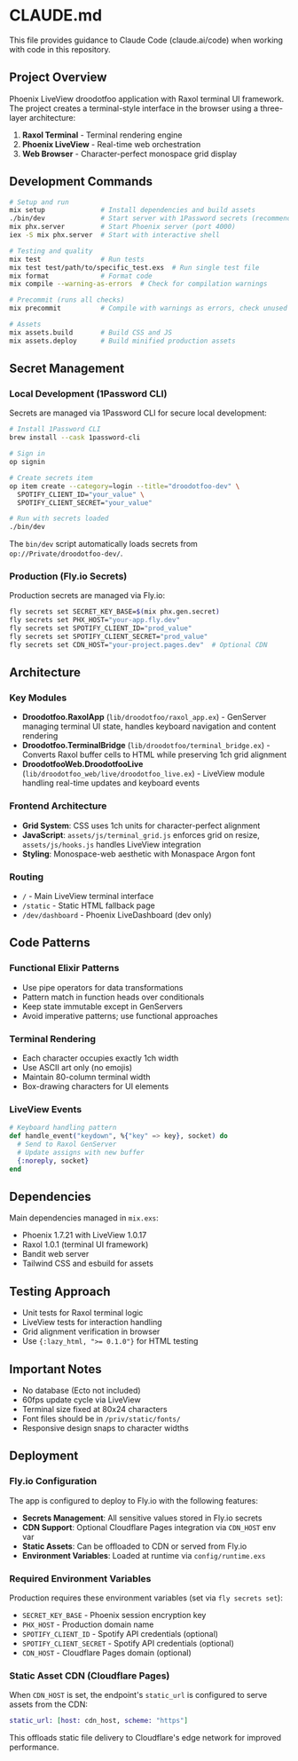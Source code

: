 # CLAUDE.md

This file provides guidance to Claude Code (claude.ai/code) when working with code in this repository.

## Project Overview

Phoenix LiveView droodotfoo application with Raxol terminal UI framework. The project creates a terminal-style interface in the browser using a three-layer architecture:
1. **Raxol Terminal** - Terminal rendering engine
2. **Phoenix LiveView** - Real-time web orchestration
3. **Web Browser** - Character-perfect monospace grid display

## Development Commands

```bash
# Setup and run
mix setup              # Install dependencies and build assets
./bin/dev              # Start server with 1Password secrets (recommended)
mix phx.server         # Start Phoenix server (port 4000)
iex -S mix phx.server  # Start with interactive shell

# Testing and quality
mix test               # Run tests
mix test test/path/to/specific_test.exs  # Run single test file
mix format             # Format code
mix compile --warning-as-errors  # Check for compilation warnings

# Precommit (runs all checks)
mix precommit          # Compile with warnings as errors, check unused deps, format, and test

# Assets
mix assets.build       # Build CSS and JS
mix assets.deploy      # Build minified production assets
```

## Secret Management

### Local Development (1Password CLI)

Secrets are managed via 1Password CLI for secure local development:

```bash
# Install 1Password CLI
brew install --cask 1password-cli

# Sign in
op signin

# Create secrets item
op item create --category=login --title="droodotfoo-dev" \
  SPOTIFY_CLIENT_ID="your_value" \
  SPOTIFY_CLIENT_SECRET="your_value"

# Run with secrets loaded
./bin/dev
```

The `bin/dev` script automatically loads secrets from `op://Private/droodotfoo-dev/`.

### Production (Fly.io Secrets)

Production secrets are managed via Fly.io:

```bash
fly secrets set SECRET_KEY_BASE=$(mix phx.gen.secret)
fly secrets set PHX_HOST="your-app.fly.dev"
fly secrets set SPOTIFY_CLIENT_ID="prod_value"
fly secrets set SPOTIFY_CLIENT_SECRET="prod_value"
fly secrets set CDN_HOST="your-project.pages.dev"  # Optional CDN
```

## Architecture

### Key Modules

- **Droodotfoo.RaxolApp** (`lib/droodotfoo/raxol_app.ex`) - GenServer managing terminal UI state, handles keyboard navigation and content rendering
- **Droodotfoo.TerminalBridge** (`lib/droodotfoo/terminal_bridge.ex`) - Converts Raxol buffer cells to HTML while preserving 1ch grid alignment
- **DroodotfooWeb.DroodotfooLive** (`lib/droodotfoo_web/live/droodotfoo_live.ex`) - LiveView module handling real-time updates and keyboard events

### Frontend Architecture

- **Grid System**: CSS uses 1ch units for character-perfect alignment
- **JavaScript**: `assets/js/terminal_grid.js` enforces grid on resize, `assets/js/hooks.js` handles LiveView integration
- **Styling**: Monospace-web aesthetic with Monaspace Argon font

### Routing

- `/` - Main LiveView terminal interface
- `/static` - Static HTML fallback page
- `/dev/dashboard` - Phoenix LiveDashboard (dev only)

## Code Patterns

### Functional Elixir Patterns
- Use pipe operators for data transformations
- Pattern match in function heads over conditionals
- Keep state immutable except in GenServers
- Avoid imperative patterns; use functional approaches

### Terminal Rendering
- Each character occupies exactly 1ch width
- Use ASCII art only (no emojis)
- Maintain 80-column terminal width
- Box-drawing characters for UI elements

### LiveView Events
```elixir
# Keyboard handling pattern
def handle_event("keydown", %{"key" => key}, socket) do
  # Send to Raxol GenServer
  # Update assigns with new buffer
  {:noreply, socket}
end
```

## Dependencies

Main dependencies managed in `mix.exs`:
- Phoenix 1.7.21 with LiveView 1.0.17
- Raxol 1.0.1 (terminal UI framework)
- Bandit web server
- Tailwind CSS and esbuild for assets

## Testing Approach

- Unit tests for Raxol terminal logic
- LiveView tests for interaction handling
- Grid alignment verification in browser
- Use `{:lazy_html, ">= 0.1.0"}` for HTML testing

## Important Notes

- No database (Ecto not included)
- 60fps update cycle via LiveView
- Terminal size fixed at 80x24 characters
- Font files should be in `/priv/static/fonts/`
- Responsive design snaps to character widths

## Deployment

### Fly.io Configuration

The app is configured to deploy to Fly.io with the following features:

- **Secrets Management**: All sensitive values stored in Fly.io secrets
- **CDN Support**: Optional Cloudflare Pages integration via `CDN_HOST` env var
- **Static Assets**: Can be offloaded to CDN or served from Fly.io
- **Environment Variables**: Loaded at runtime via `config/runtime.exs`

### Required Environment Variables

Production requires these environment variables (set via `fly secrets set`):

- `SECRET_KEY_BASE` - Phoenix session encryption key
- `PHX_HOST` - Production domain name
- `SPOTIFY_CLIENT_ID` - Spotify API credentials (optional)
- `SPOTIFY_CLIENT_SECRET` - Spotify API credentials (optional)
- `CDN_HOST` - Cloudflare Pages domain (optional)

### Static Asset CDN (Cloudflare Pages)

When `CDN_HOST` is set, the endpoint's `static_url` is configured to serve assets from the CDN:

```elixir
static_url: [host: cdn_host, scheme: "https"]
```

This offloads static file delivery to Cloudflare's edge network for improved performance.